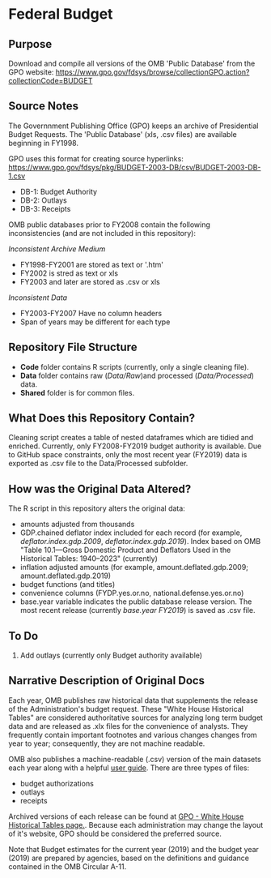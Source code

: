 # Federal Budget

## Purpose
Download and compile all versions of the OMB 'Public Database' from the GPO website:
https://www.gpo.gov/fdsys/browse/collectionGPO.action?collectionCode=BUDGET
 
## Source Notes 
The Governnment Publishing Office (GPO) keeps an archive of Presidential Budget Requests. The 'Public Database' (xls, .csv files) are available beginning in FY1998.

GPO uses this format for creating source hyperlinks:
 https://www.gpo.gov/fdsys/pkg/BUDGET-2003-DB/csv/BUDGET-2003-DB-1.csv
 
* DB-1: Budget Authority
* DB-2: Outlays
* DB-3: Receipts

OMB public databases prior to FY2008 contain the following inconsistencies (and are not included in this repository):

*Inconsistent Archive Medium*
* FY1998-FY2001 are stored as text or '.htm'
* FY2002 is stred as text or xls
* FY2003 and later are stored as .csv or xls
 
*Inconsistent Data*
* FY2003-FY2007 Have no column headers
* Span of years may be different for each type

## Repository File Structure 
* **Code** folder contains R scripts (currently, only a single cleaning file). 
* **Data** folder contains raw (*Data/Raw*)and processed (*Data/Processed*) data. 
* **Shared** folder is for common files.

## What Does this Repository Contain?
Cleaning script creates a table of nested dataframes which are tidied and enriched. Currently, only FY2008-FY2019 budget authority is available. Due to GitHub space constraints, only the most recent year (FY2019) data is exported as .csv file to the Data/Processed subfolder. 

## How was the Original Data Altered?
The R script in this repository alters the original data:
* amounts adjusted from thousands
* GDP.chained deflator index included for each record (for example, *deflator.index.gdp.2009*, *deflator.index.gdp.2019*). Index based on OMB "Table 10.1—Gross Domestic Product and Deflators Used in the Historical Tables: 1940–2023" (currently)
* inflation adjusted amounts (for example, amount.deflated.gdp.2009; amount.deflated.gdp.2019)
* budget functions (and titles)
* convenience columns (FYDP.yes.or.no, national.defense.yes.or.no)
* base.year variable indicates the public database release version. The most recent release (currently *base.year FY2019*) is saved as .csv file. 

## To Do
1. Add outlays (currently only Budget authority available) 
 
## Narrative Description of Original Docs
Each year, OMB publishes raw historical data that supplements the release of the Administration's budget request. These "White House Historical Tables" are considered authoritative sources for analyzing long term budget data and are released as .xlx files for the convenience of analysts. They frequently contain important footnotes and various changes changes from year to year; consequently, they are not machine readable.

OMB also publishes a machine-readable (.csv) version of the main datasets each year along with a helpful [user guide](https://www.whitehouse.gov/wp-content/uploads/2018/02/db_guide-fy2019.pdf). There are three types of files:

* budget authorizations 
* outlays
* receipts

Archived versions of each release can be found at [GPO - White House Historical Tables page.](https://www.gpo.gov/fdsys/browse/collection.action?collectionCode=BUDGET&browsePath=Fiscal+Year+2019&isCollapsed=true&leafLevelBrowse=false&isDocumentResults=true&ycord=86). Because each administration may change the layout of it's website, GPO should be considered the preferred source.

Note that Budget estimates for the current year (2019) and the budget year (2019) are prepared by agencies, based on the definitions and guidance contained in the OMB Circular A-11.



